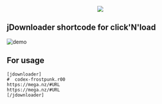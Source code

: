 
<p align="center">
  <img src="https://i.imgur.com/tsIZIdc.png"/>
</p>


## jDownloader shortcode for click'N'load

![demo](https://i.imgur.com/K6MGtSp.png)


## For usage

```
[jdownloader]
#  codex-frostpunk.r00
https://mega.nz/#URL
https://mega.nz/#URL
[/jdownloader]
```